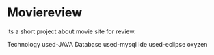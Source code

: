 # Moviereview
its a short project about movie site for review.

Technology used-JAVA
Database used-mysql
Ide used-eclipse oxyzen




